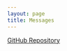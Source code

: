 ```yaml
---
layout: page
title: Messages
---
```


[GitHub Repository][github-repository]

[github-repository]: https://github.com/Spookywy/messages
